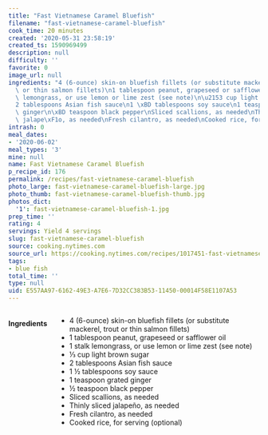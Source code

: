 ```yaml
---
title: "Fast Vietnamese Caramel Bluefish"
filename: "fast-vietnamese-caramel-bluefish"
cook_time: 20 minutes
created: '2020-05-31 23:58:19'
created_ts: 1590969499
description: null
difficulty: ''
favorite: 0
image_url: null
ingredients: "4 (6-ounce) skin-on bluefish fillets (or substitute mackerel, trout\
  \ or thin salmon fillets)\n1 tablespoon peanut, grapeseed or safflower oil\n1 stalk\
  \ lemongrass, or use lemon or lime zest (see note)\n\u2153 cup light brown sugar\n\
  2 tablespoons Asian fish sauce\n1 \xBD tablespoons soy sauce\n1 teaspoon grated\
  \ ginger\n\xBD teaspoon black pepper\nSliced scallions, as needed\nThinly sliced\
  \ jalape\xF1o, as needed\nFresh cilantro, as needed\nCooked rice, for serving (optional)"
intrash: 0
meal_dates:
- '2020-06-02'
meal_types: '3'
mine: null
name: Fast Vietnamese Caramel Bluefish
p_recipe_id: 176
permalink: /recipes/fast-vietnamese-caramel-bluefish
photo_large: fast-vietnamese-caramel-bluefish-large.jpg
photo_thumb: fast-vietnamese-caramel-bluefish-thumb.jpg
photos_dict:
  '1': fast-vietnamese-caramel-bluefish-1.jpg
prep_time: ''
rating: 4
servings: Yield 4 servings
slug: fast-vietnamese-caramel-bluefish
source: cooking.nytimes.com
source_url: https://cooking.nytimes.com/recipes/1017451-fast-vietnamese-caramel-bluefish
tags:
- blue fish
total_time: ''
type: null
uid: E557AA97-6162-49E3-A7E6-7D32CC383B53-11450-00014F58E1107A53
---
```

<div class="large-8 medium-7 columns" id="writeup">	</div><!-- #writeup -->
</div><!-- #row-one -->
<div class="row" id="row-two">	<div class="medium-4 small-5 columns" id="ingredients"><h4>Ingredients</h4><div class="box box-ingredients content"><ul>
<li>4 (6-ounce) skin-on bluefish fillets (or substitute mackerel, trout or thin salmon fillets)</li>
<li>1 tablespoon peanut, grapeseed or safflower oil</li>
<li>1 stalk lemongrass, or use lemon or lime zest (see note)</li>
<li>⅓ cup light brown sugar</li>
<li>2 tablespoons Asian fish sauce</li>
<li>1 ½ tablespoons soy sauce</li>
<li>1 teaspoon grated ginger</li>
<li>½ teaspoon black pepper</li>
<li>Sliced scallions, as needed</li>
<li>Thinly sliced jalapeño, as needed</li>
<li>Fresh cilantro, as needed</li>
<li>Cooked rice, for serving (optional)</li>
</ul>
</div>	</div>	<div class="medium-6 small-7 columns" id="directions">	</div>